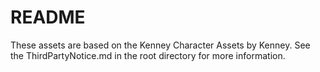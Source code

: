 # README

These assets are based on the Kenney Character Assets by Kenney. See the ThirdPartyNotice.md in the root directory for more information.
